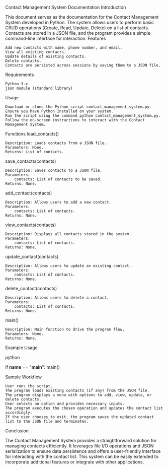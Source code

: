 Contact Management System Documentation
Introduction

This document serves as the documentation for the Contact Management System developed in Python. The system allows users to perform basic CRUD operations (Create, Read, Update, Delete) on a list of contacts. Contacts are stored in a JSON file, and the program provides a simple command-line interface for interaction.
Features

    Add new contacts with name, phone number, and email.
    View all existing contacts.
    Update details of existing contacts.
    Delete contacts.
    Contacts are persisted across sessions by saving them to a JSON file.

Requirements

    Python 3.x
    json module (standard library)

Usage

    Download or clone the Python script contact_management_system.py.
    Ensure you have Python installed on your system.
    Run the script using the command python contact_management_system.py.
    Follow the on-screen instructions to interact with the Contact Management System.

Functions
load_contacts()

    Description: Loads contacts from a JSON file.
    Parameters: None.
    Returns: List of contacts.

save_contacts(contacts)

    Description: Saves contacts to a JSON file.
    Parameters:
        contacts: List of contacts to be saved.
    Returns: None.

add_contact(contacts)

    Description: Allows users to add a new contact.
    Parameters:
        contacts: List of contacts.
    Returns: None.

view_contacts(contacts)

    Description: Displays all contacts stored in the system.
    Parameters:
        contacts: List of contacts.
    Returns: None.

update_contact(contacts)

    Description: Allows users to update an existing contact.
    Parameters:
        contacts: List of contacts.
    Returns: None.

delete_contact(contacts)

    Description: Allows users to delete a contact.
    Parameters:
        contacts: List of contacts.
    Returns: None.

main()

    Description: Main function to drive the program flow.
    Parameters: None.
    Returns: None.

Example Usage

python

if __name__ == "__main__":
    main()

Sample Workflow

    User runs the script.
    The program loads existing contacts (if any) from the JSON file.
    The program displays a menu with options to add, view, update, or delete contacts.
    User selects an option and provides necessary inputs.
    The program executes the chosen operation and updates the contact list accordingly.
    If the user chooses to exit, the program saves the updated contact list to the JSON file and terminates.

Conclusion

The Contact Management System provides a straightforward solution for managing contacts efficiently. It leverages file I/O operations and JSON serialization to ensure data persistence and offers a user-friendly interface for interacting with the contact list. This system can be easily extended to incorporate additional features or integrate with other applications.

